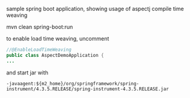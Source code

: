 sample spring boot application, showing usage of aspectj compile time weaving

mvn clean spring-boot:run

to enable load time weaving, uncomment 

```java
//@EnableLoadTimeWeaving
public class AspectDemoApplication {
...
```

and start jar with 

```
-javaagent:${m2_home}/org/springframework/spring-instrument/4.3.5.RELEASE/spring-instrument-4.3.5.RELEASE.jar
```

